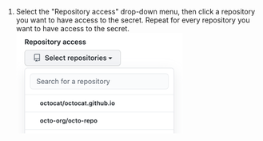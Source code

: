 1. Select the "Repository access" drop-down menu, then click a repository you want to have access to the secret. Repeat for every repository you want to have access to the secret. 
  !["Repository access" drop-down menu](/assets/images/help/settings/codespaces-secret-repository-access-drop-down.png)
